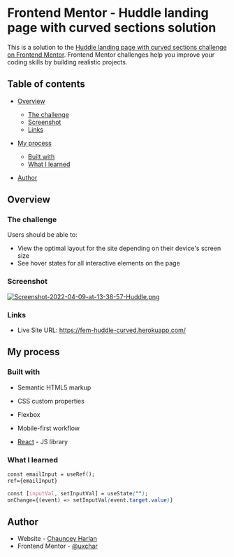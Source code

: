# Frontend Mentor - Huddle landing page with curved sections solution

This is a solution to the [Huddle landing page with curved sections challenge on Frontend Mentor](https://www.frontendmentor.io/challenges/huddle-landing-page-with-curved-sections-5ca5ecd01e82137ec91a50f2). Frontend Mentor challenges help you improve your coding skills by building realistic projects. 

## Table of contents

- [Overview](#overview)
  - [The challenge](#the-challenge)
  - [Screenshot](#screenshot)
  - [Links](#links)
  
- [My process](#my-process)
  - [Built with](#built-with)
  - [What I learned](#what-i-learned)
  
- [Author](#author)

  

## Overview

### The challenge

Users should be able to:

- View the optimal layout for the site depending on their device's screen size
- See hover states for all interactive elements on the page

### Screenshot

[![Screenshot-2022-04-09-at-13-38-57-Huddle.png](https://i.postimg.cc/gkwPnVg5/Screenshot-2022-04-09-at-13-38-57-Huddle.png)](https://postimg.cc/QHrzzTGk)



### Links

- Live Site URL: https://fem-huddle-curved.herokuapp.com/

## My process

### Built with

- Semantic HTML5 markup

- CSS custom properties

- Flexbox

- Mobile-first workflow

- [React](https://reactjs.org/) - JS library

  

### What I learned

```html
const emailInput = useRef();
ref={emailInput}


```
```css
const [inputVal, setInputVal] = useState("");
onChange={(event) => setInputVal(event.target.value)}


```


## Author

- Website - [Chauncey Harlan](https://www.linkedin.com/in/chauncey-harlan-ux/)
- Frontend Mentor - [@uxchar](https://www.frontendmentor.io/profile/uxchar)


